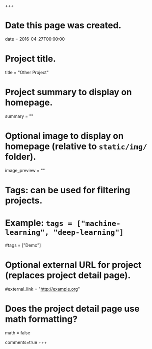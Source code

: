 +++
# Date this page was created.
date = 2016-04-27T00:00:00

# Project title.
title = "Other Project"

# Project summary to display on homepage.
summary = ""

# Optional image to display on homepage (relative to `static/img/` folder).
image_preview = ""

# Tags: can be used for filtering projects.
# Example: `tags = ["machine-learning", "deep-learning"]`
#tags = ["Demo"]

# Optional external URL for project (replaces project detail page).
#external_link = "http://example.org"

# Does the project detail page use math formatting?
math = false

comments=true
+++

